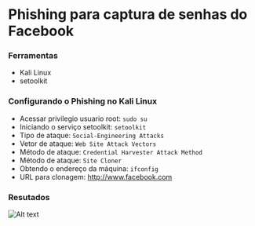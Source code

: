 # Phishing para captura de senhas do Facebook

### Ferramentas

- Kali Linux
- setoolkit

### Configurando o Phishing no Kali Linux

- Acessar privilegio usuario root: ``` sudo su ```
- Iniciando o serviço setoolkit: ``` setoolkit ```
- Tipo de ataque: ``` Social-Engineering Attacks ```
- Vetor de ataque: ``` Web Site Attack Vectors ```
- Método de ataque: ```Credential Harvester Attack Method ```
- Método de ataque: ``` Site Cloner ```
- Obtendo o endereço da máquina: ``` ifconfig ```
- URL para clonagem: http://www.facebook.com

### Resutados

![Alt text](./passwd.png "Optional title")
